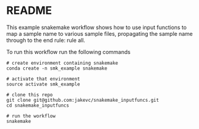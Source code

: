# README 

This example snakemake workflow shows how to use input functions to map a sample name to various sample files, propagating the sample name through to the end rule: rule all. 


To run this workflow run the following commands

```
# create environment containing snakemake
conda create -n smk_example snakemake 

# activate that environment
source activate smk_example

# clone this repo
git clone git@github.com:jakevc/snakemake_inputfuncs.git
cd snakemake_inputfuncs

# run the workflow
snakemake
```

